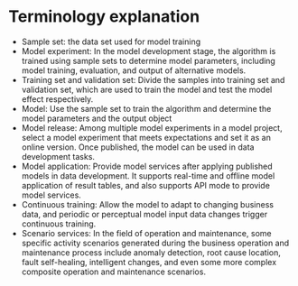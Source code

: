 # Terminology explanation

- Sample set: the data set used for model training
- Model experiment: In the model development stage, the algorithm is trained using sample sets to determine model parameters, including model training, evaluation, and output of alternative models.
- Training set and validation set: Divide the samples into training set and validation set, which are used to train the model and test the model effect respectively.
- Model: Use the sample set to train the algorithm and determine the model parameters and the output object
- Model release: Among multiple model experiments in a model project, select a model experiment that meets expectations and set it as an online version. Once published, the model can be used in data development tasks.
- Model application: Provide model services after applying published models in data development. It supports real-time and offline model application of result tables, and also supports API mode to provide model services.
- Continuous training: Allow the model to adapt to changing business data, and periodic or perceptual model input data changes trigger continuous training.
- Scenario services: In the field of operation and maintenance, some specific activity scenarios generated during the business operation and maintenance process include anomaly detection, root cause location, fault self-healing, intelligent changes, and even some more complex composite operation and maintenance scenarios.